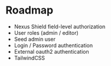 # Roadmap

- Nexus Shield field-level authorization
- User roles (admin / editor)
- Seed admin user
- Login / Password authentication
- External oauth2 authentication
- TailwindCSS